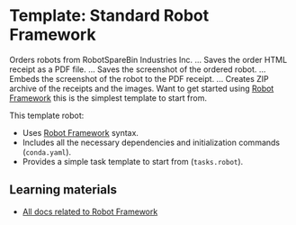 # Template: Standard Robot Framework
Orders robots from RobotSpareBin Industries Inc.
...               Saves the order HTML receipt as a PDF file.
...               Saves the screenshot of the ordered robot.
...               Embeds the screenshot of the robot to the PDF receipt.
...               Creates ZIP archive of the receipts and the images.
Want to get started using [Robot Framework](https://robocorp.com/docs/languages-and-frameworks/robot-framework/basics) this is the simplest template to start from.

This template robot:

- Uses [Robot Framework](https://robocorp.com/docs/languages-and-frameworks/robot-framework/basics) syntax.
- Includes all the necessary dependencies and initialization commands (`conda.yaml`).
- Provides a simple task template to start from (`tasks.robot`).

## Learning materials

- [All docs related to Robot Framework](https://robocorp.com/docs/languages-and-frameworks/robot-framework)
